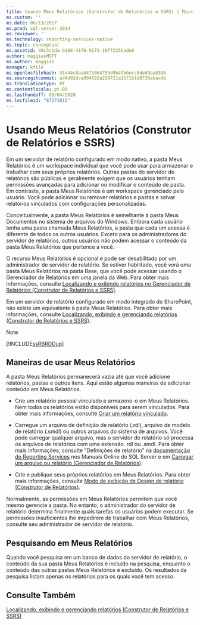```yaml
---
title: Usando Meus Relatórios (Construtor de Relatórios e SSRS) | Microsoft Docs
ms.custom: ''
ms.date: 06/13/2017
ms.prod: sql-server-2014
ms.reviewer: ''
ms.technology: reporting-services-native
ms.topic: conceptual
ms.assetid: 49c3c1da-b106-41f6-9173-16ff225bade8
author: maggiesMSFT
ms.author: maggies
manager: kfile
ms.openlocfilehash: 91d44c0aa8471064753d9b4fb0ecc0de89aa8396
ms.sourcegitcommit: ad4d92dce894592a259721a1571b1d8736abacdb
ms.translationtype: MT
ms.contentlocale: pt-BR
ms.lasthandoff: 08/04/2020
ms.locfileid: "87571815"
---
```

# <a name="using-my-reports-report-builder-and-ssrs"></a>Usando Meus Relatórios (Construtor de Relatórios e SSRS)
  Em um servidor de relatório configurado em modo nativo, a pasta Meus Relatórios é um workspace individual que você pode usar para armazenar e trabalhar com seus próprios relatórios. Outras pastas do servidor de relatórios são públicas e geralmente exigem que os usuários tenham permissões avançadas para adicionar ou modificar o conteúdo de pasta. Em contraste, a pasta Meus Relatórios é um workspace gerenciado pelo usuário. Você pode adicionar ou remover relatórios e pastas e salvar relatórios vinculados com configurações personalizadas.  
  
 Conceitualmente, a pasta Meus Relatórios é semelhante à pasta Meus Documentos no sistema de arquivos do Windows. Embora cada usuário tenha uma pasta chamada Meus Relatórios, a pasta que cada um acessa é diferente de todos os outros usuários. Exceto para os administradores do servidor de relatórios, outros usuários não podem acessar o conteúdo da pasta Meus Relatórios que pertence a você.  
  
 O recurso Meus Relatórios é opcional e pode ser desabilitado por um administrador de servidor de relatório. Se estiver habilitado, você verá uma pasta Meus Relatórios na pasta Base, que você pode acessar usando o Gerenciador de Relatórios em uma janela da Web. Para obter mais informações, consulte [Localizando e exibindo relatórios no Gerenciador de Relatórios &#40;Construtor de Relatórios e SSRS&#41;](finding-and-viewing-reports-in-the-web-portal-report-builder-and-ssrs.md).  
  
 Em um servidor de relatório configurado em modo integrado do SharePoint, não existe um equivalente à pasta Meus Relatórios. Para obter mais informações, consulte [Localizando, exibindo e gerenciando relatórios &#40;Construtor de Relatórios e SSRS&#41;](finding-viewing-and-managing-reports-report-builder-and-ssrs.md).  
  
> [!NOTE]  
>  [!INCLUDE[ssRBRDDup](../../includes/ssrbrddup-md.md)]  
  
## <a name="ways-to-use-my-reports"></a>Maneiras de usar Meus Relatórios  
 A pasta Meus Relatórios permanecerá vazia até que você adicione relatórios, pastas e outros itens. Aqui estão algumas maneiras de adicionar conteúdo em Meus Relatórios.  
  
-   Crie um relatório pessoal vinculado e armazene-o em Meus Relatórios. Nem todos os relatórios estão disponíveis para serem vinculados. Para obter mais informações, consulte [Criar um relatório vinculado](../reports/create-a-linked-report.md).  
  
-   Carregue um arquivo de definição de relatório (.rdl), arquivo de modelo de relatório (.smdl) ou outros arquivos do sistema de arquivos. Você pode carregar qualquer arquivo, mas o servidor de relatório só processa os arquivos de relatórios com uma extensão .rdl ou .smdl. Para obter mais informações, consulte “Definições de relatório” na [documentação do Reporting Services](https://go.microsoft.com/fwlink/?linkid=121312) nos Manuais Online do SQL Server e em [Carregar um arquivo ou relatório &#40;Gerenciador de Relatórios&#41;](../reports/upload-a-file-or-report-report-manager.md).  
  
-   Crie e publique seus próprios relatórios em Meus Relatórios. Para obter mais informações, consulte [Modo de exibição de Design de relatório &#40;Construtor de Relatórios&#41;](report-design-view-report-builder.md).  
  
 Normalmente, as permissões em Meus Relatórios permitem que você mesmo gerencie a pasta. No entanto, o administrador do servidor de relatório determina finalmente quais tarefas os usuários podem executar. Se permissões insuficientes lhe impedirem de trabalhar com Meus Relatórios, consulte seu administrador de servidor de relatório.  
  
## <a name="searching-my-reports"></a>Pesquisando em Meus Relatórios  
 Quando você pesquisa em um banco de dados do servidor de relatório, o conteúdo da sua pasta Meus Relatórios é incluído na pesquisa, enquanto o conteúdo das outras pastas Meus Relatórios é excluído. Os resultados da pesquisa listam apenas os relatórios para os quais você tem acesso.  
  
## <a name="see-also"></a>Consulte Também  
 [Localizando, exibindo e gerenciando relatórios &#40;Construtor de Relatórios e SSRS&#41;](finding-viewing-and-managing-reports-report-builder-and-ssrs.md)  
  
  
